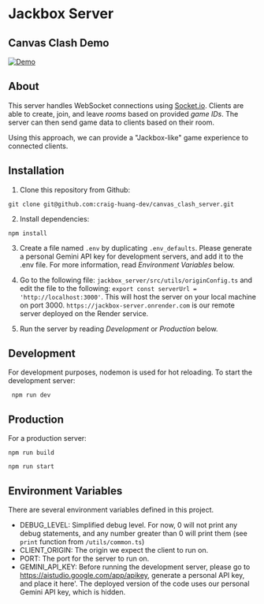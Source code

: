 # Jackbox Server

## Canvas Clash Demo

[![Demo](https://img.shields.io/badge/Demo-YouTube-red?style=for-the-badge&logo=youtube)](https://youtu.be/Z58vg66_mvg)

## About

This server handles WebSocket connections using [Socket.io](https://socket.io/). Clients are able to create, join, and leave *rooms* based on provided *game IDs*. The server can then send game data to clients based on their room.

Using this approach, we can provide a "Jackbox-like" game experience to connected clients.

## Installation

1) Clone this repository from Github:

```git clone git@github.com:craig-huang-dev/canvas_clash_server.git```

2) Install dependencies:

```npm install```

3) Create a file named ```.env``` by duplicating ```.env_defaults```. Please generate a personal Gemini API key for development servers, and add it to the .env file. For more information, read *Environment Variables* below.

4) Go to the following file: ```jackbox_server/src/utils/originConfig.ts``` and edit the file to the following: ```export const serverUrl = 'http://localhost:3000'```. This will host the server on your local machine on port 3000. ```https://jackbox-server.onrender.com``` is our remote server deployed on the Render service.

5) Run the server by reading *Development* or *Production* below.

## Development

For development purposes, nodemon is used for hot reloading. To start the development server:

``` npm run dev```

## Production

For a production server:

```npm run build```

```npm run start```

## Environment Variables

There are several environment variables defined in this project.

- DEBUG_LEVEL: Simplified debug level. For now, 0 will not print any debug statements, and any number greater than 0 will print them (see ```print``` function from ```/utils/common.ts```)
- CLIENT_ORIGIN: The origin we expect the client to run on.
- PORT: The port for the server to run on.
- GEMINI_API_KEY: Before running the development server, please go to https://aistudio.google.com/app/apikey, generate a personal API key, and place it here'. The deployed version of the code uses our personal Gemini API key, which is hidden.
